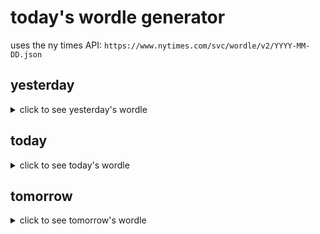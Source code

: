 # today's wordle generator

uses the ny times API: `https://www.nytimes.com/svc/wordle/v2/YYYY-MM-DD.json`

## yesterday

<details>
    <summary>click to see yesterday's wordle</summary>

    datum

</details>

## today

<details>
    <summary>click to see today's wordle</summary>

    edify

</details>

## tomorrow

<details>
    <summary>click to see tomorrow's wordle</summary>

    reuse

</details>
